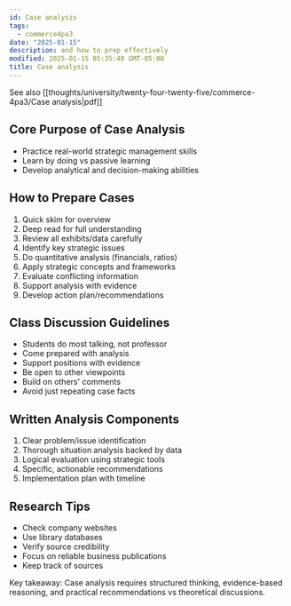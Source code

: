 ```yaml
---
id: Case analysis
tags:
  - commerce4pa3
date: "2025-01-15"
description: and how to prep effectively
modified: 2025-01-15 05:35:40 GMT-05:00
title: Case analysis
---
```


See also [[thoughts/university/twenty-four-twenty-five/commerce-4pa3/Case analysis|pdf]]

## Core Purpose of Case Analysis

- Practice real-world strategic management skills
- Learn by doing vs passive learning
- Develop analytical and decision-making abilities

## How to Prepare Cases

1. Quick skim for overview
2. Deep read for full understanding
3. Review all exhibits/data carefully
4. Identify key strategic issues
5. Do quantitative analysis (financials, ratios)
6. Apply strategic concepts and frameworks
7. Evaluate conflicting information
8. Support analysis with evidence
9. Develop action plan/recommendations

## Class Discussion Guidelines

- Students do most talking, not professor
- Come prepared with analysis
- Support positions with evidence
- Be open to other viewpoints
- Build on others' comments
- Avoid just repeating case facts

## Written Analysis Components

1. Clear problem/issue identification
2. Thorough situation analysis backed by data
3. Logical evaluation using strategic tools
4. Specific, actionable recommendations
5. Implementation plan with timeline

## Research Tips

- Check company websites
- Use library databases
- Verify source credibility
- Focus on reliable business publications
- Keep track of sources

Key takeaway: Case analysis requires structured thinking, evidence-based reasoning, and practical recommendations vs theoretical discussions.
